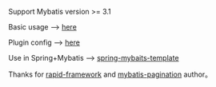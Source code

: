 Support Mybatis version >= 3.1

Basic usage -->  [here](https://github.com/miemiedev/mybatis-paginator/blob/master/src/test/java/com/github/miemiedev/mybatis/paginator/PaginatorTester.java)

Plugin config -->  [here](https://github.com/miemiedev/mybatis-paginator/blob/master/src/test/resources/mybatis-config.xml)

Use in Spring+Mybatis -->  [spring-mybaits-template](https://github.com/miemiedev/spring-mybaits-template)

Thanks for [rapid-framework](https://code.google.com/p/rapid-framework) and [mybatis-pagination](https://github.com/yfyang/mybatis-pagination) author。